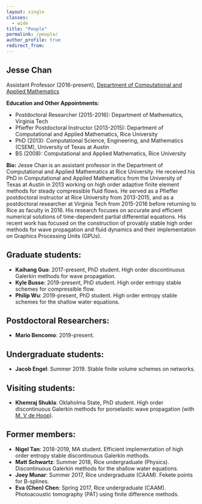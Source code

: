 ```yaml
---
layout: single
classes:
  - wide
title: "People"
permalink: /people/
author_profile: true
redirect_from: 
---
```


## Jesse Chan

Assistant Professor (2016-present), [Department of Computational and Applied Mathematics](http://www.caam.rice.edu)

**Education and Other Appointments:**

* Postdoctoral Researcher (2015-2016): Department of Mathematics, Virginia Tech
* Pfieffer Postdoctoral Instructor (2013-2015): Department of Computational and Applied Mathematics, Rice University
* PhD (2013): Computational Science, Engineering, and Mathematics (CSEM), University of Texas at Austin
* BS (2008): Computational and Applied Mathematics, Rice University

**Bio:** Jesse Chan is an assistant professor in the Department of Computational and Applied Mathematics at Rice University.  He received his PhD in Computational and Applied Mathematics from the University of Texas at Austin in 2013 working on high order adaptive finite element methods for steady compressible fluid flows.  He served as a Pfieffer postdoctoral instructor at Rice University from 2013-2015, and as a postdoctoral researcher at Virginia Tech from 2015-2016 before returning to Rice as faculty in 2016. His research focuses on accurate and efficient numerical solutions of time-dependent partial differential equations. His recent work has focused on the construction of provably stable high order methods for wave propagation and fluid dynamics and their implementation on Graphics Processing Units (GPUs).

## Graduate students:

* **Kaihang Guo**: 2017-present, PhD student. High order discontinuous Galerkin methods for wave propagation.
* **Kyle Busse**: 2019-present, PhD student. High order entropy stable schemes for compressible flow.
* **Philip Wu**: 2019-present, PhD student. High order entropy stable schemes for the shallow water equations.

## Postdoctoral Researchers:
* **Mario Bencomo**: 2019-present. 

## Undergraduate students:

* **Jacob Engel**: Summer 2019. Stable finite volume schemes on networks. 

## Visiting students:

* **Khemraj Shukla**: Oklaholma State, PhD student. High order discontinuous Galerkin methods for poroelastic wave propagation (with [M. V de Hoop](http://maartendehoop.rice.edu/)).

## Former members: 

* **Nigel Tan**: 2018-2019, MA student. Efficient implementation of high order entropy stable discontinuous Galerkin methods.
* **Matt Schwartz**: Summer 2018, Rice undergraduate (Physics). Discontinuous Galerkin methods for the shallow water equations.
* **Joey Munar**: Summer 2017, Rice undergraduate (CAAM). Fekete points for B-splines.
* **Eva (Chen) Chen**: Spring 2017, Rice undergraduate (CAAM). Photoacoustic tomography (PAT) using finite difference methods.

